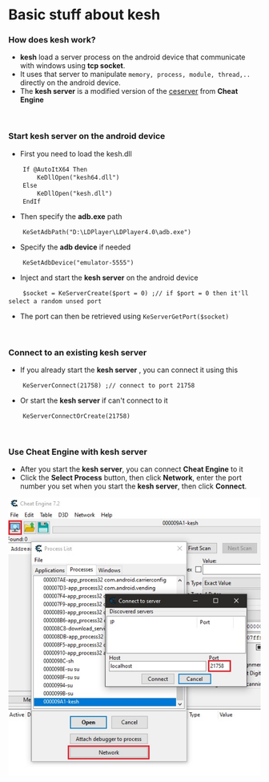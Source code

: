 # Basic stuff about kesh

### How does kesh work?
- **kesh** load a server process on the android device that communicate with windows using **tcp socket**.
- It uses that server to manipulate ```memory, process, module, thread,..``` directly on the android device.
- The **kesh server** is a modified version of the [ceserver](https://github.com/cheat-engine/cheat-engine/tree/master/Cheat%20Engine/ceserver "ceserver") from **Cheat Engine**
<br>

### Start kesh server on the android device
- First you need to load the kesh.dll
```autoit
    If @AutoItX64 Then
        KeDllOpen("kesh64.dll")
    Else
        KeDllOpen("kesh.dll")
    EndIf
```
- Then specify the **adb.exe** path
```autoit
    KeSetAdbPath("D:\LDPlayer\LDPlayer4.0\adb.exe")
```
- Specify the **adb device** if needed
```autoit
    KeSetAdbDevice("emulator-5555")
```
- Inject and start the **kesh server** on the android device
```autoit
    $socket = KeServerCreate($port = 0) ;// if $port = 0 then it'll select a random unsed port
```
- The port can then be retrieved using ```KeServerGetPort($socket)```

<br>

### Connect to an existing kesh server
- If you already start the **kesh server** , you can connect it using this
```autoit
    KeServerConnect(21758) ;// connect to port 21758
```
- Or start the **kesh server** if can't connect to it
```autoit
    KeServerConnectOrCreate(21758)
```

<br>

### Use Cheat Engine with kesh server
- After you start the **kesh server**, you can connect **Cheat Engine** to it
- Click the **Select Process** button, then click **Network**, enter the port number you set when you start the **kesh server**, then click **Connect**.<br>
<img src="https://raw.githubusercontent.com/thedemons/kesh-autoit/main/documentation/basic/ce_setup.jpg" width="505">
